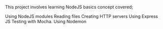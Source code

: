 This project involves learning NodeJS basics concept covered;

Using NodeJS modules
Reading files
Creating HTTP servers
Using Express JS
Testing with Mocha.
Using Nodemon
